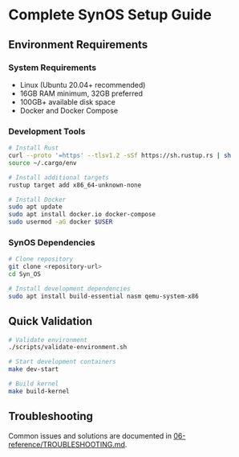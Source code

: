 # Complete SynOS Setup Guide

## Environment Requirements

### System Requirements
- Linux (Ubuntu 20.04+ recommended)
- 16GB RAM minimum, 32GB preferred
- 100GB+ available disk space
- Docker and Docker Compose

### Development Tools
```bash
# Install Rust
curl --proto '=https' --tlsv1.2 -sSf https://sh.rustup.rs | sh
source ~/.cargo/env

# Install additional targets
rustup target add x86_64-unknown-none

# Install Docker
sudo apt update
sudo apt install docker.io docker-compose
sudo usermod -aG docker $USER
```

### SynOS Dependencies
```bash
# Clone repository
git clone <repository-url>
cd Syn_OS

# Install development dependencies
sudo apt install build-essential nasm qemu-system-x86 
```

## Quick Validation

```bash
# Validate environment
./scripts/validate-environment.sh

# Start development containers
make dev-start

# Build kernel
make build-kernel
```

## Troubleshooting

Common issues and solutions are documented in [06-reference/TROUBLESHOOTING.md](../06-reference/TROUBLESHOOTING.md).

